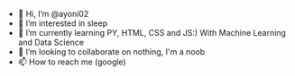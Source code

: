 - 👋 Hi, I’m @ayoni02
- 👀 I’m interested in sleep
- 🌱 I’m currently learning PY, HTML, CSS and JS:)
     With Machine Learning and Data Science 
- 💞️ I’m looking to collaborate on nothing, I'm a noob
- 📫 How to reach me (google)

<!---
ayoni02/ayoni02 is a ✨ special ✨ repository because its `README.md` (this file) appears on your GitHub profile.
You can click the Preview link to take a look at your changes.
--->
